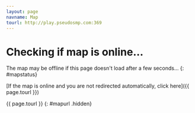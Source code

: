 ```yaml
---
layout: page
navname: Map
tourl: http://play.pseudosmp.com:369
---
```


# Checking if map is online...

The map may be offline if this page doesn't load after a few seconds...
{: #mapstatus}

[If the map is online and you are not redirected automatically, click here]({{ page.tourl }})

{{ page.tourl }}
{: #mapurl .hidden}
